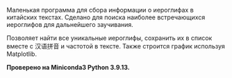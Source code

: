 Маленькая программа для сбора информации о иероглифах в китайских текстах. Сделано для поиска наиболее встречающихся иероглифов для дальнейшего заучивания.

Позволяет найти все уникальные иероглифы, сохранить их в список вместе с 汉语拼音 и частотой в тексте. Также строится график используя Matplotlib.


**Проверено на Miniconda3 Python 3.9.13.**